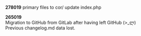 **278019**
primary files to cor/
update index.php

**265019**  
Migration to GitHub from GitLab after having left GitHub (>_ლ)  
Previous changelog.md data lost.
